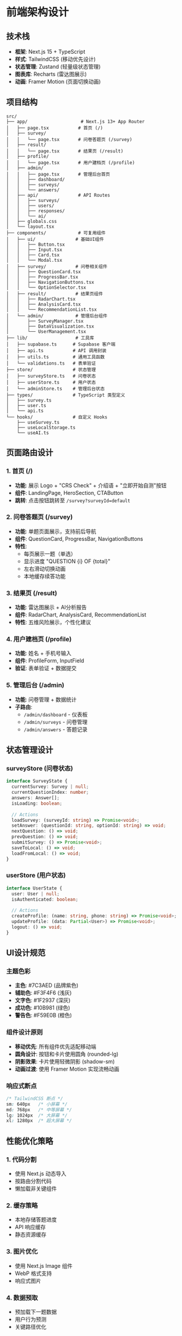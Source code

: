 # 前端架构设计

## 技术栈
- **框架**: Next.js 15 + TypeScript
- **样式**: TailwindCSS (移动优先设计)
- **状态管理**: Zustand (轻量级状态管理)
- **图表库**: Recharts (雷达图展示)
- **动画**: Framer Motion (页面切换动画)

## 项目结构
```
src/
├── app/                    # Next.js 13+ App Router
│   ├── page.tsx           # 首页 (/)
│   ├── survey/
│   │   └── page.tsx       # 问卷答题页 (/survey)
│   ├── result/
│   │   └── page.tsx       # 结果页 (/result)
│   ├── profile/
│   │   └── page.tsx       # 用户建档页 (/profile)
│   ├── admin/
│   │   ├── page.tsx       # 管理后台首页
│   │   ├── dashboard/
│   │   ├── surveys/
│   │   └── answers/
│   ├── api/               # API Routes
│   │   ├── surveys/
│   │   ├── users/
│   │   ├── responses/
│   │   └── ai/
│   ├── globals.css
│   └── layout.tsx
├── components/            # 可复用组件
│   ├── ui/               # 基础UI组件
│   │   ├── Button.tsx
│   │   ├── Input.tsx
│   │   ├── Card.tsx
│   │   └── Modal.tsx
│   ├── survey/           # 问卷相关组件
│   │   ├── QuestionCard.tsx
│   │   ├── ProgressBar.tsx
│   │   ├── NavigationButtons.tsx
│   │   └── OptionSelector.tsx
│   ├── result/           # 结果页组件
│   │   ├── RadarChart.tsx
│   │   ├── AnalysisCard.tsx
│   │   └── RecommendationList.tsx
│   └── admin/            # 管理后台组件
│       ├── SurveyManager.tsx
│       ├── DataVisualization.tsx
│       └── UserManagement.tsx
├── lib/                  # 工具库
│   ├── supabase.ts      # Supabase 客户端
│   ├── api.ts           # API 调用封装
│   ├── utils.ts         # 通用工具函数
│   └── validations.ts   # 表单验证
├── store/               # 状态管理
│   ├── surveyStore.ts   # 问卷状态
│   ├── userStore.ts     # 用户状态
│   └── adminStore.ts    # 管理后台状态
├── types/               # TypeScript 类型定义
│   ├── survey.ts
│   ├── user.ts
│   └── api.ts
└── hooks/               # 自定义 Hooks
    ├── useSurvey.ts
    ├── useLocalStorage.ts
    └── useAI.ts
```

## 页面路由设计

### 1. 首页 (/)
- **功能**: 展示 Logo + "CRS Check" + 介绍语 + "立即开始自测"按钮
- **组件**: LandingPage, HeroSection, CTAButton
- **跳转**: 点击按钮跳转至 `/survey?surveyId=default`

### 2. 问卷答题页 (/survey)
- **功能**: 单题页面展示，支持前后导航
- **组件**: QuestionCard, ProgressBar, NavigationButtons
- **特性**: 
  - 每页展示一题（单选）
  - 显示进度 "QUESTION {i} OF {total}"
  - 左右滑动切换动画
  - 本地缓存续答功能

### 3. 结果页 (/result)
- **功能**: 雷达图展示 + AI分析报告
- **组件**: RadarChart, AnalysisCard, RecommendationList
- **特性**: 五维风险展示，个性化建议

### 4. 用户建档页 (/profile)
- **功能**: 姓名 + 手机号输入
- **组件**: ProfileForm, InputField
- **验证**: 表单验证 + 数据提交

### 5. 管理后台 (/admin)
- **功能**: 问卷管理 + 数据统计
- **子路由**:
  - `/admin/dashboard` - 仪表板
  - `/admin/surveys` - 问卷管理
  - `/admin/answers` - 答题记录

## 状态管理设计

### surveyStore (问卷状态)
```typescript
interface SurveyState {
  currentSurvey: Survey | null;
  currentQuestionIndex: number;
  answers: Answer[];
  isLoading: boolean;
  
  // Actions
  loadSurvey: (surveyId: string) => Promise<void>;
  setAnswer: (questionId: string, optionId: string) => void;
  nextQuestion: () => void;
  prevQuestion: () => void;
  submitSurvey: () => Promise<void>;
  saveToLocal: () => void;
  loadFromLocal: () => void;
}
```

### userStore (用户状态)
```typescript
interface UserState {
  user: User | null;
  isAuthenticated: boolean;
  
  // Actions
  createProfile: (name: string, phone: string) => Promise<void>;
  updateProfile: (data: Partial<User>) => Promise<void>;
  logout: () => void;
}
```

## UI设计规范

### 主题色彩
- **主色**: #7C3AED (品牌紫色)
- **辅助色**: #F3F4F6 (浅灰)
- **文字色**: #1F2937 (深灰)
- **成功色**: #10B981 (绿色)
- **警告色**: #F59E0B (橙色)

### 组件设计原则
- **移动优先**: 所有组件优先适配移动端
- **圆角设计**: 按钮和卡片使用圆角 (rounded-lg)
- **阴影效果**: 卡片使用轻微阴影 (shadow-sm)
- **动画过渡**: 使用 Framer Motion 实现流畅动画

### 响应式断点
```css
/* TailwindCSS 断点 */
sm: 640px   /* 小屏幕 */
md: 768px   /* 中等屏幕 */
lg: 1024px  /* 大屏幕 */
xl: 1280px  /* 超大屏幕 */
```

## 性能优化策略

### 1. 代码分割
- 使用 Next.js 动态导入
- 按路由分割代码
- 懒加载非关键组件

### 2. 缓存策略
- 本地存储答题进度
- API 响应缓存
- 静态资源缓存

### 3. 图片优化
- 使用 Next.js Image 组件
- WebP 格式支持
- 响应式图片

### 4. 数据预取
- 预加载下一题数据
- 用户行为预测
- 关键路径优化
